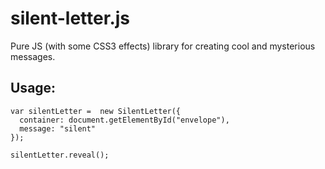 silent-letter.js
================

Pure JS (with some CSS3 effects) library for creating cool and mysterious messages.

Usage:
------
```
var silentLetter =  new SilentLetter({
  container: document.getElementById("envelope"),                                    
  message: "silent"                                                                  
});

silentLetter.reveal();
```
